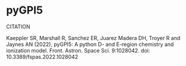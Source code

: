 # pyGPI5

CITATION

Kaeppler SR, Marshall R, Sanchez ER, Juarez Madera DH, Troyer R and Jaynes AN (2022), pyGPI5: A python D- and E-region chemistry and ionization model. Front. Astron. Space Sci. 9:1028042. doi: 10.3389/fspas.2022.1028042
